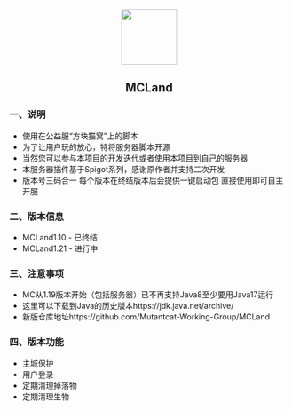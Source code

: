 <div align="center">
<img src="https://s2.loli.net/2025/05/06/mVL93C6FNhyUSt4.png" style="width:100px;" width="100"/>
<h2>MCLand</h2>
</div>

### 一、说明

- 使用在公益服“方块猫窝”上的脚本
- 为了让用户玩的放心，特将服务器脚本开源
- 当然您可以参与本项目的开发迭代或者使用本项目到自己的服务器
- 本服务器插件基于Spigot系列，感谢原作者并支持二次开发
- 版本号三码合一 每个版本在终结版本后会提供一键启动包 直接使用即可自主开服

### 二、版本信息

- MCLand1.10 - 已终结
- MCLand1.21 - 进行中

### 三、注意事项

- MC从1.19版本开始（包括服务器）已不再支持Java8至少要用Java17运行
- 这里可以下载到Java的历史版本https://jdk.java.net/archive/
- 新版仓库地址https://github.com/Mutantcat-Working-Group/MCLand

### 四、版本功能

- 主城保护
- 用户登录
- 定期清理掉落物
- 定期清理生物

